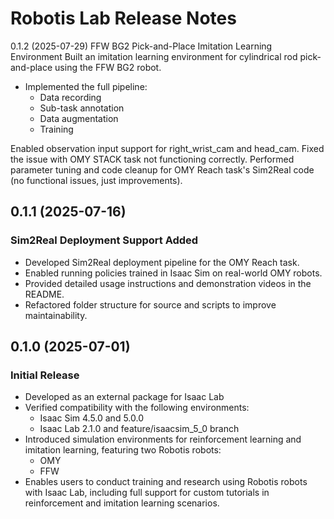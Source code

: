 # Robotis Lab Release Notes

0.1.2 (2025-07-29)
FFW BG2 Pick-and-Place Imitation Learning Environment
Built an imitation learning environment for cylindrical rod pick-and-place using the FFW BG2 robot.

* Implemented the full pipeline:
    * Data recording
    * Sub-task annotation
    * Data augmentation
    * Training

Enabled observation input support for right_wrist_cam and head_cam.
Fixed the issue with OMY STACK task not functioning correctly.
Performed parameter tuning and code cleanup for OMY Reach task's Sim2Real code (no functional issues, just improvements).

0.1.1 (2025-07-16)
------------------
### Sim2Real Deployment Support Added
* Developed Sim2Real deployment pipeline for the OMY Reach task.
* Enabled running policies trained in Isaac Sim on real-world OMY robots.
* Provided detailed usage instructions and demonstration videos in the README.
* Refactored folder structure for source and scripts to improve maintainability.

0.1.0 (2025-07-01)
------------------
### Initial Release
* Developed as an external package for Isaac Lab
* Verified compatibility with the following environments:
    * Isaac Sim 4.5.0 and 5.0.0
    * Isaac Lab 2.1.0 and feature/isaacsim_5_0 branch
* Introduced simulation environments for reinforcement learning and imitation learning, featuring two Robotis robots:
    * OMY
    * FFW
* Enables users to conduct training and research using Robotis robots with Isaac Lab, including full support for custom tutorials in reinforcement and imitation learning scenarios.
